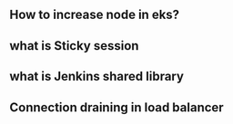## How to increase node in eks?
## what is Sticky session
## what is Jenkins shared library
## Connection draining in load balancer
## 

